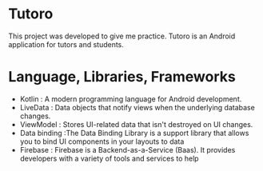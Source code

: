 # Tutoro
This project was developed to give me practice.
Tutoro is an Android application for tutors and students.

# Language, Libraries, Frameworks
  - Kotlin : A modern programming language for Android development. 
  - LiveData : Data objects that notify views when the underlying database changes.
  - ViewModel : Stores UI-related data that isn't destroyed on UI changes.
  - Data binding :The Data Binding Library is a support library that allows you to bind UI components in your layouts to data    
  - Firebase : Firebase is a Backend-as-a-Service (Baas). It provides developers with a variety of tools and services to help
